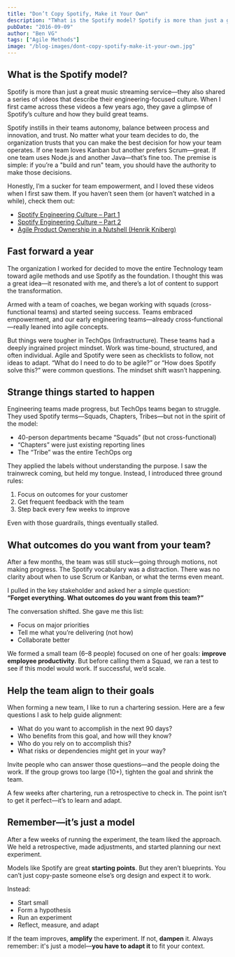 ```yaml
---
title: "Don’t Copy Spotify, Make it Your Own"
description: "TWhat is the Spotify model? Spotify is more than just a great music streaming service, they recently shared a series of videos that describe their engineering focused culture. When I first came across these videos a few years ago, they gave a glimpse of the Spotify culture and how they build great teams. Spotify instills in their team autonomy..."
pubDate: "2016-09-09"
author: "Ben VG"
tags: ["Agile Methods"]
image: "/blog-images/dont-copy-spotify-make-it-your-own.jpg"
---
```


## What is the Spotify model?

Spotify is more than just a great music streaming service—they also shared a series of videos that describe their engineering-focused culture. When I first came across these videos a few years ago, they gave a glimpse of Spotify’s culture and how they build great teams.

Spotify instills in their teams autonomy, balance between process and innovation, and trust. No matter what your team decides to do, the organization trusts that you can make the best decision for how your team operates. If one team loves Kanban but another prefers Scrum—great. If one team uses Node.js and another Java—that’s fine too. The premise is simple: if you’re a "build and run" team, you should have the authority to make those decisions.

Honestly, I’m a sucker for team empowerment, and I loved these videos when I first saw them. If you haven’t seen them (or haven’t watched in a while), check them out:

- [Spotify Engineering Culture – Part 1](https://labs.spotify.com/2014/03/27/spotify-engineering-culture-part-1/)
- [Spotify Engineering Culture – Part 2](https://labs.spotify.com/2014/09/20/spotify-engineering-culture-part-2/)
- [Agile Product Ownership in a Nutshell (Henrik Kniberg)](http://blog.crisp.se/2012/10/25/henrikkniberg/agile-product-ownership-in-a-nutshell)


## Fast forward a year

The organization I worked for decided to move the entire Technology team toward agile methods and use Spotify as the foundation. I thought this was a great idea—it resonated with me, and there’s a lot of content to support the transformation.

Armed with a team of coaches, we began working with squads (cross-functional teams) and started seeing success. Teams embraced empowerment, and our early engineering teams—already cross-functional—really leaned into agile concepts.

But things were tougher in TechOps (Infrastructure). These teams had a deeply ingrained project mindset. Work was time-bound, structured, and often individual. Agile and Spotify were seen as checklists to follow, not ideas to adapt. “What do I need to do to be agile?” or “How does Spotify solve this?” were common questions. The mindset shift wasn’t happening.


## Strange things started to happen

Engineering teams made progress, but TechOps teams began to struggle. They used Spotify terms—Squads, Chapters, Tribes—but not in the spirit of the model:

- 40-person departments became “Squads” (but not cross-functional)
- “Chapters” were just existing reporting lines
- The “Tribe” was the entire TechOps org

They applied the labels without understanding the purpose. I saw the trainwreck coming, but held my tongue. Instead, I introduced three ground rules:

1. Focus on outcomes for your customer  
2. Get frequent feedback with the team  
3. Step back every few weeks to improve  

Even with those guardrails, things eventually stalled.


## What outcomes do you want from your team?

After a few months, the team was still stuck—going through motions, not making progress. The Spotify vocabulary was a distraction. There was no clarity about when to use Scrum or Kanban, or what the terms even meant.

I pulled in the key stakeholder and asked her a simple question:  
**“Forget everything. What outcomes do you want from this team?”**

The conversation shifted. She gave me this list:

- Focus on major priorities  
- Tell me what you’re delivering (not how)  
- Collaborate better  

We formed a small team (6–8 people) focused on one of her goals: **improve employee productivity**. But before calling them a Squad, we ran a test to see if this model would work. If successful, we’d scale.


## Help the team align to their goals

When forming a new team, I like to run a chartering session. Here are a few questions I ask to help guide alignment:

- What do you want to accomplish in the next 90 days?
- Who benefits from this goal, and how will they know?
- Who do you rely on to accomplish this?
- What risks or dependencies might get in your way?

Invite people who can answer those questions—and the people doing the work. If the group grows too large (10+), tighten the goal and shrink the team.

A few weeks after chartering, run a retrospective to check in. The point isn’t to get it perfect—it’s to learn and adapt.


## Remember—it’s just a model

After a few weeks of running the experiment, the team liked the approach. We held a retrospective, made adjustments, and started planning our next experiment.

Models like Spotify are great **starting points**. But they aren’t blueprints. You can’t just copy-paste someone else’s org design and expect it to work.

Instead:
- Start small  
- Form a hypothesis  
- Run an experiment  
- Reflect, measure, and adapt

If the team improves, **amplify** the experiment. If not, **dampen** it. Always remember: it's just a model—**you have to adapt it** to fit your context.

